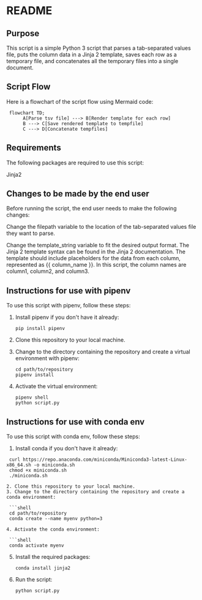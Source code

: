 # README

## Purpose

This script is a simple Python 3 script that parses a tab-separated values file, puts the column data in a Jinja 2 template, saves each row as a temporary file, and concatenates all the temporary files into a single document.

## Script Flow

Here is a flowchart of the script flow using Mermaid code:

```memaid
 flowchart TD;
      A[Parse tsv file] ---> B[Render template for each row]
      B ---> C[Save rendered template to tempfile]
      C ---> D[Concatenate tempfiles]
```

## Requirements

The following packages are required to use this script:

Jinja2

## Changes to be made by the end user

Before running the script, the end user needs to make the following changes:

Change the filepath variable to the location of the tab-separated values file they want to parse.

Change the template_string variable to fit the desired output format. The Jinja 2 template syntax can be found in the Jinja 2 documentation. The template should include placeholders for the data from each column, represented as {{ column_name }}. In this script, the column names are column1, column2, and column3.

## Instructions for use with pipenv

To use this script with pipenv, follow these steps:

1. Install pipenv if you don't have it already:

   ```shell
   pip install pipenv
   ```

2. Clone this repository to your local machine.
3. Change to the directory containing the repository and create a virtual environment with pipenv:

   ```shell
   cd path/to/repository
   pipenv install
   ```
   
4. Activate the virtual environment:

   ```shell
   pipenv shell
   python script.py
   ```
   
## Instructions for use with conda env

To use this script with conda env, follow these steps:

1. Install conda if you don't have it already:

  ```shell
   curl https://repo.anaconda.com/miniconda/Miniconda3-latest-Linux-x86_64.sh -o miniconda.sh
   chmod +x miniconda.sh
   ./miniconda.sh

2. Clone this repository to your local machine.
3. Change to the directory containing the repository and create a conda environment:

   ```shell
   cd path/to/repository
   conda create --name myenv python=3

4. Activate the conda environment:

   ```shell
   conda activate myenv
   ```
5. Install the required packages:

   ```shell
   conda install jinja2

6. Run the script:

   ```shell
   python script.py
   ```
